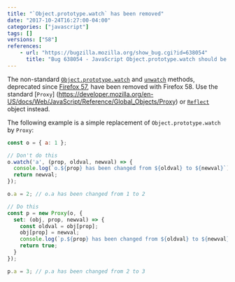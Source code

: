 ```yaml
---
title: "`Object.prototype.watch` has been removed"
date: "2017-10-24T16:27:00-04:00"
categories: ["javascript"]
tags: []
versions: ["58"]
references:
    - url: "https://bugzilla.mozilla.org/show_bug.cgi?id=638054"
      title: "Bug 638054 - JavaScript Object.prototype.watch should be removed, once an adequate debugger-only replacement exists"
---
```

The non-standard [`Object.prototype.watch`](https://developer.mozilla.org/en-US/docs/Web/JavaScript/Reference/Global_Objects/Object/watch) and [`unwatch`](https://developer.mozilla.org/en-US/docs/Web/JavaScript/Reference/Global_Objects/Object/unwatch) methods, deprecated since [Firefox 57](https://www.fxsitecompat.com/en-CA/docs/2017/object-prototype-watch-has-been-deprecated/), have been removed with Firefox 58. Use the standard [`Proxy`] (https://developer.mozilla.org/en-US/docs/Web/JavaScript/Reference/Global_Objects/Proxy) or [`Reflect`](https://developer.mozilla.org/en-US/docs/Web/JavaScript/Reference/Global_Objects/Reflect) object instead.

The following example is a simple replacement of `Object.prototype.watch` by `Proxy`:

```js
const o = { a: 1 };

// Don't do this
o.watch('a', (prop, oldval, newval) => {
  console.log(`o.${prop} has been changed from ${oldval} to ${newval}`);
  return newval;
});

o.a = 2; // o.a has been changed from 1 to 2

// Do this
const p = new Proxy(o, {
  set: (obj, prop, newval) => {
    const oldval = obj[prop];
    obj[prop] = newval;
    console.log(`p.${prop} has been changed from ${oldval} to ${newval}`);
    return true;
  }
});

p.a = 3; // p.a has been changed from 2 to 3
```

